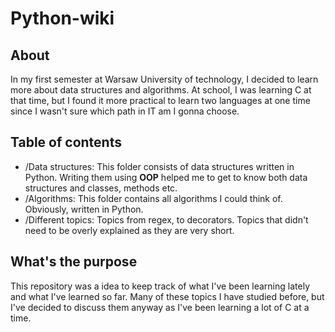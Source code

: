 # Python-wiki

## About

In my first semester at Warsaw University of technology, I decided to learn more about data structures and algorithms.
At school, I was learning C at that time, but I found it more practical to learn two languages at one
time since I wasn't sure which path in IT am I gonna choose.

## Table of contents

- /Data structures: This folder consists of data structures written in Python. Writing them using **OOP** helped me 
to get to know both data structures and classes, methods etc.
- /Algorithms: This folder contains all algorithms I could think of. Obviously, written in Python.
- /Different topics: Topics from regex, to decorators. Topics that didn't need to be overly explained as they are very short.

## What's the purpose

This repository was a idea to keep track of what I've been learning lately and what I've learned so far. Many of these topics I have studied before, but I've decided to discuss them anyway as I've been learning a lot of C at a time.
